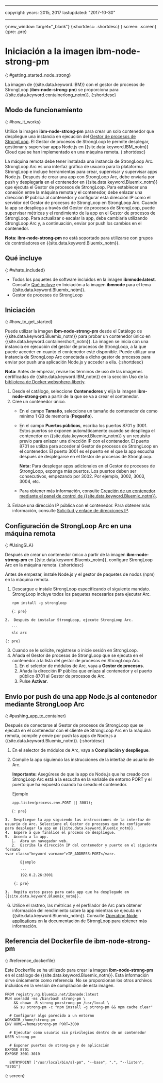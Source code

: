 ---

copyright:
  years: 2015, 2017
lastupdated: "2017-10-30"

  ---

{:new_window: target="_blank"}
{:shortdesc: .shortdesc}
{:screen: .screen}
{:pre: .pre}

# Iniciación a la imagen ibm-node-strong-pm
{: #getting_started_node_strong}

La imagen de {{site.data.keyword.IBM}} con el gestor de procesos de StrongLoop \(**ibm-node-strong-pm**\) se proporciona para {{site.data.keyword.containerlong_notm}}.
{:shortdesc}

## Modo de funcionamiento 
{: #how_it_works}

Utilice la imagen **ibm-node-strong-pm** para crear un solo contenedor que despliegue una instancia en ejecución del [Gestor de procesos de StrongLoop](https://www.strongloop.com). El Gestor de procesos de StrongLoop le permite desplegar, gestionar y supervisar apps Node.js en {{site.data.keyword.IBM_notm}} Cloud que se han implementado en una máquina remota.
{:shortdesc}

La máquina remota debe tener instalada una instancia de StrongLoop Arc. StrongLoop Arc es una interfaz gráfica de usuario para la plataforma StrongLoop e incluye herramientas para crear, supervisar y supervisar apps Node.js. Después de crear una app con StrongLoop Arc, debe enviarla por push y desplegarla en el contenedor en {{site.data.keyword.Bluemix_notm}} que ejecuta el Gestor de procesos de StrongLoop. Para establecer una conexión entre la máquina remota y el contenedor, debe enlazar una dirección IP pública al contenedor y configurar esta dirección IP como el servidor del Gestor de procesos de StrongLoop en StrongLoop Arc. Cuando la app se despliega a través del Gestor de procesos de StrongLoop, puede supervisar métricas y el rendimiento de la app en el Gestor de procesos de StrongLoop. Para actualizar o escalar la app, debe cambiarla utilizando StrongLoop Arc y, a continuación, enviar por push los cambios en el contenedor.

**Nota:** **ibm-node-strong-pm** no está soportado para utilizarse con grupos de controladores en {{site.data.keyword.Bluemix_notm}}.

## Qué incluye
{: #whats_included}

-   Todos los paquetes de software incluidos en la imagen **ibmnode:latest**. Consulte [Qué incluye](/docs/services/RegistryImages/ibmnode/index.html#getting_started_node) en Iniciación a la imagen **ibmnode** para el tema {{site.data.keyword.Bluemix_notm}}.
-   Gestor de procesos de StrongLoop

## Iniciación
{: #how_to_get_started}

Puede utilizar la imagen **ibm-node-strong-pm** desde el Catálogo de {{site.data.keyword.Bluemix_notm}} para probar un contenedor único en {{site.data.keyword.containershort_notm}}. La imagen se inicia con una instancia en ejecución del gestor de procesos de StrongLoop, a la que puede acceder en cuanto el contenedor esté disponible. Puede utilizar una instancia de StrongLoop Arc conectada a dicho gestor de procesos para enviar por push una aplicación Node.js y acceder a ella.
{:shortdesc}

**Nota:** Antes de empezar, revise los términos de uso de las imágenes certificadas de {{site.data.keyword.IBM_notm}} en la sección Uso de la [biblioteca de Docker websphere-liberty](https://github.com/docker-library/docs/tree/master/websphere-liberty).

1.  Desde el catálogo, seleccione **Contenedores** y elija la imagen **ibm-node-strong-pm** a partir de la que se va a crear el contenedor.
2.  Cree un contenedor único.
    -   En el campo **Tamaño**, seleccione un tamaño de contenedor de como mínimo 1 GB de memoria \(**Pequeño**\).
    -   En el campo **Puertos públicos**, escriba los puertos 8701 y 3001. Estos puertos se exponen automáticamente cuando se despliega el contenedor en {{site.data.keyword.Bluemix_notm}} y un requisito previo para enlazar una dirección IP con el contenedor. El puerto 8701 se utiliza para acceder al Gestor de procesos de StrongLoop en el contenedor. El puerto 3001 es el puerto en el que la app escucha después de desplegarse en el Gestor de procesos de StrongLoop.

        **Nota:** Para desplegar apps adicionales en el Gestor de procesos de StrongLoop, exponga más puertos. Los puertos deben ser consecutivos, empezando por 3002. Por ejemplo, 3002, 3003, 3004, etc.

    -   Para obtener más información, consulte [Creación de un contenedor mediante el panel de control de {{site.data.keyword.Bluemix_notm}}](/docs/containers/container_single_ui.html#gui).
3.  Enlace una dirección IP pública con el contenedor. Para obtener más información, consulte [Solicitud y enlace de direcciones IP](/docs/containers/container_single_ui.html#container_cli_ips).

## Configuración de StrongLoop Arc en una máquina remota
{: #UsingSLA}

Después de crear un contenedor único a partir de la imagen **ibm-node-strong-pm**
en {{site.data.keyword.Bluemix_notm}}, configure StrongLoop Arc en la máquina remota.
{:shortdesc}

Antes de empezar, instale Node.js y el gestor de paquetes de nodos \(npm\) en la máquina remota.

1.  Descargue e instale StrongLoop especificando el siguiente mandato. StrongLoop incluye todos los paquetes necesarios para ejecutar Arc.

    ```
    npm install -g strongloop
 ```
    {: pre}

2.  Después de instalar StrongLoop, ejecute StrongLoop Arc.

    ```
    slc arc
 ```
    {: pre}

3.  Cuando se le solicite, regístrese o inicie sesión en StrongLoop.
4.  Añada el Gestor de procesos de StrongLoop que se ejecuta en el contenedor a la lista del gestor de procesos en StrongLoop Arc.
    1.  En el selector de módulos de Arc, vaya a **Gestor de procesos**.
    2.  Añada la dirección IP pública que enlaza al contenedor y el puerto público 8701 al Gestor de procesos de Arc.
    3.  Pulse **Activar**.

## Envío por push de una app Node.js al contenedor mediante StrongLoop Arc
{: #pushing_app_to_container}

Después de conectarse al Gestor de procesos de StrongLoop que se ejecuta en el contenedor con el cliente de StrongLoop Arc en la máquina remota, compile y envíe por push las apps de Node.js a {{site.data.keyword.Bluemix_notm}}.
{:shortdesc}

1.  En el selector de módulos de Arc, vaya a **Compilación y despliegue**.
2.  Compile la app siguiendo las instrucciones de la interfaz de usuario de Arc.

    **Importante:** Asegúrese de que la app de Node.js que ha creado con StrongLoop Arc está a la escucha en la variable de entorno PORT y el puerto que ha expuesto cuando ha creado el contenedor.

    Ejemplo

    ```
    app.listen(process.env.PORT || 3001);
 ```
    {: pre}

3.  Despliegue la app siguiendo las instrucciones de la interfaz de usuario de Arc. Seleccione el Gestor de procesos que ha configurado para desplegar la app en {{site.data.keyword.Bluemix_notm}}.
4.  Espere a que finalice el proceso de despliegue.
5.  Acceda a la app.
    1.  Abra un navegador web.
    2.  Escriba la dirección IP del contenedor y puerto en el siguiente formato
<var class="keyword varname">IP_ADDRESS:PORT</var>.

        Ejemplo

        ```
        192.0.2.26:3001
 ```
        {: pre}

    3.  Repita estos pasos para cada app que ha desplegado en {{site.data.keyword.Bluemix_notm}}.
6.  Utilice el rastreo, las métricas y el perfilador de Arc para obtener información del rendimiento sobre la app mientras se ejecuta en {{site.data.keyword.Bluemix_notm}}. Consulte [Operating Node applications](https://docs.strongloop.com/display/SLC/Operating+Node+applications) en la documentación de StrongLoop
para obtener más información.

## Referencia del Dockerfile de **ibm-node-strong-pm** 
{: #reference_dockerfile}

Este Dockerfile se ha utilizado para crear la imagen **ibm-node-strong-pm** en el catálogo de {{site.data.keyword.Bluemix_notm}}. Esta información sirve únicamente como referencia.
No se proporcionan los otros archivos incluidos en la versión de compilación de esta imagen.

```
FROM registry.ng.bluemix.net/ibmnode:latest
RUN useradd -ms /bin/bash strong-pm \
    && chown -R strong-pm:strong-pm /usr/local \
    && su strong-pm -c "npm install -g strong-pm && npm cache clear"

  # Configurar algo parecido a un entorno
WORKDIR /home/strong-pm
ENV HOME=/home/strong-pm PORT=3000

  # Ejecutar como usuario sin privilegios dentro de un contenedor
USER strong-pm

  # Exponer puertos de strong-pm y de aplicación
EXPOSE 8701
EXPOSE 3001-3010

  ENTRYPOINT ["/usr/local/bin/sl-pm", "--base", ".", "--listen", "8701"]
```
{: screen}


